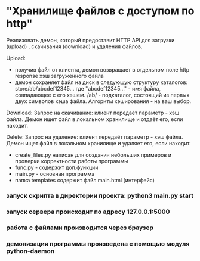 # "Хранилище файлов с доступом по http"

Реализовать демон, который предоставит HTTP API для загрузки (upload) ,
скачивания (download) и удаления файлов.

Upload:
- получив файл от клиента, демон возвращает в отдельном поле http
response хэш загруженного файла
- демон сохраняет файл на диск в следующую структуру каталогов:
store/ab/abcdef12345...
где "abcdef12345..." - имя файла, совпадающее с его хэшем.
/ab/ - подкаталог, состоящий из первых двух символов хэша файла.
Алгоритм хэширования - на ваш выбор.

Download:
Запрос на скачивание: клиент передаёт параметр - хэш файла. Демон ищет
файл в локальном хранилище и отдаёт его, если находит.

Delete:
Запрос на удаление: клиент передаёт параметр - хэш файла. Демон ищет
файл в локальном хранилище и удаляет его, если находит.

- create_files.py написан для создания небольших примеров и проверки корректности работы программы
- func.py - содержит доп.функции
- main.py - основная программа
- папка templates содержит файл main.html (интерфейс)

### запуск скрипта в директории проекта: python3 main.py start
### запуск сервера происходит по адресу 127.0.0.1:5000
### работа с файлами производится через браузер
### демонизация программы произведена с помощью модуля python-daemon
